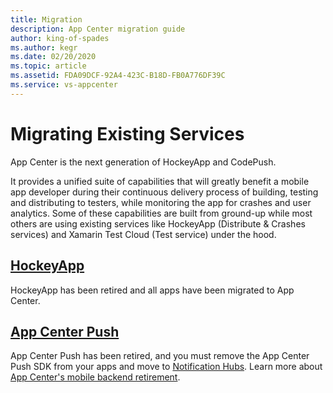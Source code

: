```yaml
---
title: Migration
description: App Center migration guide
author: king-of-spades
ms.author: kegr
ms.date: 02/20/2020
ms.topic: article
ms.assetid: FDA09DCF-92A4-423C-B18D-FB0A776DF39C
ms.service: vs-appcenter
---
```


# Migrating Existing Services
App Center is the next generation of HockeyApp and CodePush.

It provides a unified suite of capabilities that will greatly benefit a mobile app developer during their continuous delivery process of building, testing and distributing to testers, while monitoring the app for crashes and user analytics. Some of these capabilities are built from ground-up while most others are using existing services like HockeyApp (Distribute & Crashes services) and Xamarin Test Cloud (Test service) under the hood.

## [HockeyApp](~/transition/index.md)
HockeyApp has been retired and all apps have been migrated to App Center.

## [App Center Push](~/migration/push/index.md)

App Center Push has been retired, and you must remove the App Center Push SDK from your apps and move to [Notification Hubs](https://docs.microsoft.com/azure/notification-hubs/). Learn more about [App Center's mobile backend retirement](https://devblogs.microsoft.com/appcenter/app-center-mbaas-retirement/).
